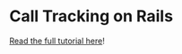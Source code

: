 # Call Tracking on Rails
[Read the full tutorial here](https://www.twilio.com/docs/tutorials/walkthrough/call-tracking/ruby/rails)!